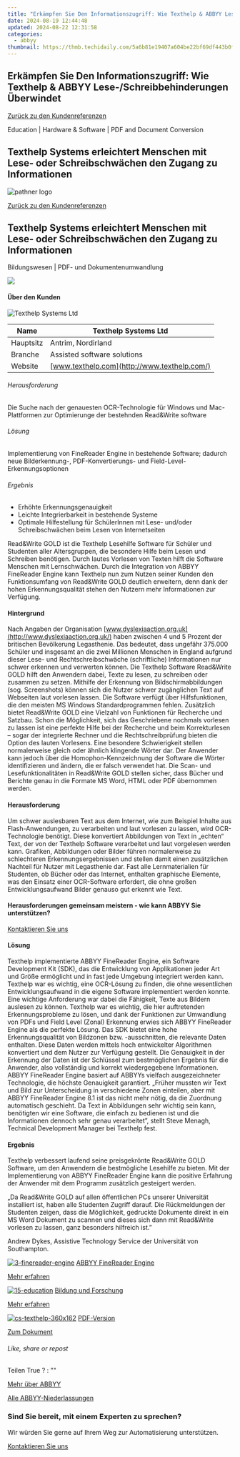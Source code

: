 ```yaml
---
title: "Erkämpfen Sie Den Informationszugriff: Wie Texthelp & ABBYY Lese-/Schreibbehinderungen Überwindet"
date: 2024-08-19 12:44:48
updated: 2024-08-22 12:31:58
categories:
  - abbyy
thumbnail: https://thmb.techidaily.com/5a6b81e19407a604be22bf69df443b0f8b7b5bc4d3841b542775d6677ac13b8e.jpg
---
```


## Erkämpfen Sie Den Informationszugriff: Wie Texthelp & ABBYY Lese-/Schreibbehinderungen Überwindet

[Zurück zu den Kundenreferenzen](https://tools.techidaily.com/abbyy/products/)

Education | Hardware & Software | PDF and Document Conversion

## Texthelp Systems erleichtert Menschen mit Lese- oder Schreibschwächen den Zugang zu Informationen

![pathner logo](https://content.abbyy.com/-/media/project/abbyy/abbyy/logos-white/de/70312.png?h=40&iar=0&w=120)

[Zurück zu den Kundenreferenzen](https://tools.techidaily.com/abbyy/products/)

## Texthelp Systems erleichtert Menschen mit Lese- oder Schreibschwächen den Zugang zu Informationen

Bildungswesen | PDF- und Dokumentenumwandlung 

![](https://static1.abbyy.com/abbyycommedia/15362/cs-texthelp-556x303.jpg) 

#### Über den Kunden

![Texthelp Systems Ltd](https://static2.abbyy.com/abbyycommedia/14895/texthelp.png) 

| Name      | Texthelp Systems Ltd                         |
| --------- | -------------------------------------------- |
| Hauptsitz | Antrim, Nordirland                           |
| Branche   | Assisted software solutions                  |
| Website   | [www.texthelp.com](http://www.texthelp.com/) |

###### Herausforderung

Die Suche nach der genauesten OCR-Technologie für Windows und Mac-Plattformen zur Optimierunge der bestehnden Read&Write software

###### Lösung

Implementierung von FineReader Engine in bestehende Software; dadurch neue Bilderkennung-, PDF-Konvertierungs- und Field-Level-Erkennungsoptionen

###### Ergebnis

* Erhöhte Erkennungsgenauigkeit
* Leichte Integrierbarkeit in bestehende Systeme
* Optimale Hilfestellung für SchülerInnen mit Lese- und/oder Schreibschwächen beim Lesen von Internetseiten

Read&Write GOLD ist die Texthelp Lesehilfe Software für Schüler und Studenten aller Altersgruppen, die besondere Hilfe beim Lesen und Schreiben benötigen. Durch lautes Vorlesen von Texten hilft die Software Menschen mit Lernschwächen. Durch die Integration von ABBYY FineReader Engine kann Texthelp nun zum Nutzen seiner Kunden den Funktionsumfang von Read&Write GOLD deutlich erweitern, denn dank der hohen Erkennungsqualität stehen den Nutzern mehr Informationen zur Verfügung.

#### Hintergrund

Nach Angaben der Organisation [www.dyslexiaaction.org.uk](http://www.dyslexiaaction.org.uk/) haben zwischen 4 und 5 Prozent der britischen Bevölkerung Legasthenie. Das bedeutet, dass ungefähr 375.000 Schüler und insgesamt an die zwei Millionen Menschen in England aufgrund dieser Lese- und Rechtschreibschwäche (schriftliche) Informationen nur schwer erkennen und verwerten können. Die Texthelp Software Read&Write GOLD hilft den Anwendern dabei, Texte zu lesen, zu schreiben oder zusammen zu setzen. Mithilfe der Erkennung von Bildschirmabbildungen (sog. Screenshots) können sich die Nutzer schwer zugänglichen Text auf Webseiten laut vorlesen lassen. Die Software verfügt über Hilfsfunktionen, die den meisten MS Windows Standardprogrammen fehlen. Zusätzlich bietet Read&Write GOLD eine Vielzahl von Funktionen für Recherche und Satzbau. Schon die Möglichkeit, sich das Geschriebene nochmals vorlesen zu lassen ist eine perfekte Hilfe bei der Recherche und beim Korrekturlesen – sogar der integrierte Rechner und die Rechtschreibprüfung bieten die Option des lauten Vorlesens. Eine besondere Schwierigkeit stellen normalerweise gleich oder ähnlich klingende Wörter dar. Der Anwender kann jedoch über die Homophon-Kennzeichnung der Software die Wörter identifizieren und ändern, die er falsch verwendet hat. Die Scan- und Lesefunktionalitäten in Read&Write GOLD stellen sicher, dass Bücher und Berichte genau in die Formate MS Word, HTML oder PDF übernommen werden.

#### Herausforderung

Um schwer auslesbaren Text aus dem Internet, wie zum Beispiel Inhalte aus Flash-Anwendungen, zu verarbeiten und laut vorlesen zu lassen, wird OCR-Technologie benötigt. Diese konvertiert Abbildungen von Text in „echten“ Text, der von der Texthelp Software verarbeitet und laut vorgelesen werden kann. Grafiken, Abbildungen oder Bilder führen normalerweise zu schlechteren Erkennungsergebnissen und stellen damit einen zusätzlichen Nachteil für Nutzer mit Legasthenie dar. Fast alle Lernmaterialien für Studenten, ob Bücher oder das Internet, enthalten graphische Elemente, was den Einsatz einer OCR-Software erfordert, die ohne großen Entwicklungsaufwand Bilder genauso gut erkennt wie Text.

#### Herausforderungen gemeinsam meistern - wie kann ABBYY Sie unterstützen?  

[Kontaktieren Sie uns](https://tools.techidaily.com/abbyy/products/) 

#### Lösung

Texthelp implementierte ABBYY FineReader Engine, ein Software Development Kit (SDK), das die Entwicklung von Applikationen jeder Art und Größe ermöglicht und in fast jede Umgebung integriert werden kann. Texthelp war es wichtig, eine OCR-Lösung zu finden, die ohne wesentlichen Entwicklungsaufwand in die eigene Software implementiert werden konnte. Eine wichtige Anforderung war dabei die Fähigkeit, Texte aus Bildern auslesen zu können. Texthelp war es wichtig, die hier auftretenden Erkennungsprobleme zu lösen, und dank der Funktionen zur Umwandlung von PDFs und Field Level (Zonal) Erkennung erwies sich ABBYY FineReader Engine als die perfekte Lösung. Das SDK bietet eine hohe Erkennungsqualität von Bildzonen bzw. -ausschnitten, die relevante Daten enthalten. Diese Daten werden mittels hoch entwickelter Algorithmen konvertiert und dem Nutzer zur Verfügung gestellt. Die Genauigkeit in der Erkennung der Daten ist der Schlüssel zum bestmöglichen Ergebnis für die Anwender, also vollständig und korrekt wiedergegebene Informationen. ABBYY FineReader Engine basiert auf ABBYYs vielfach ausgezeichneter Technologie, die höchste Genauigkeit garantiert. „Früher mussten wir Text und Bild zur Unterscheidung in verschiedene Zonen einteilen, aber mit ABBYY FineReader Engine 8.1 ist das nicht mehr nötig, da die Zuordnung automatisch geschieht. Da Text in Abbildungen sehr wichtig sein kann, benötigten wir eine Software, die einfach zu bedienen ist und die Informationen dennoch sehr genau verarbeitet”, stellt Steve Menagh, Technical Development Manager bei Texthelp fest.

#### Ergebnis

Texthelp verbessert laufend seine preisgekrönte Read&Write GOLD Software, um den Anwendern die bestmögliche Lesehilfe zu bieten. Mit der Implementierung von ABBYY FineReader Engine kann die positive Erfahrung der Anwender mit dem Programm zusätzlich gesteigert werden.

 „Da Read&Write GOLD auf allen öffentlichen PCs unserer Universität installiert ist, haben alle Studenten Zugriff darauf. Die Rückmeldungen der Studenten zeigen, dass die Möglichkeit, gedruckte Dokumente direkt in ein MS Word Dokument zu scannen und dieses sich dann mit Read&Write vorlesen zu lassen, ganz besonders hilfreich ist.”

 Andrew Dykes, Assistive Technology Service der Universität von Southampton.

[![3-finereader-engine](https://static2.abbyy.com/abbyycommedia/14346/3-finereader-engine.jpg)](https://tools.techidaily.com/abbyy/products/) [ABBYY FineReader Engine](https://tools.techidaily.com/abbyy/products/) 

[Mehr erfahren](https://tools.techidaily.com/abbyy/products/) 

[![15-education](https://static1.abbyy.com/abbyycommedia/14365/15-education.jpg)](https://tools.techidaily.com/abbyy/products/) [Bildung und Forschung](https://tools.techidaily.com/abbyy/products/) 

[Mehr erfahren](https://tools.techidaily.com/abbyy/products/) 

[![cs-texthelp-360x162](https://static2.abbyy.com/abbyycommedia/15361/cs-texthelp-360x162.jpg)](https://static5.abbyy.com/abbyycommedia/8184/fallstudie-texthelp-bildungswesen-de.pdf "PDF-Version") [PDF-Version](https://static5.abbyy.com/abbyycommedia/8184/fallstudie-texthelp-bildungswesen-de.pdf "PDF-Version") 

[Zum Dokument](https://static5.abbyy.com/abbyycommedia/8184/fallstudie-texthelp-bildungswesen-de.pdf "PDF-Version") 

###### Like, share or repost

Teilen  True ?  : "" 

[Mehr über ABBYY](https://tools.techidaily.com/abbyy/products/) 

[Alle ABBYY-Niederlassungen](https://tools.techidaily.com/abbyy/products/) 

### Sind Sie bereit, mit einem Experten zu sprechen?

Wir würden Sie gerne auf Ihrem Weg zur Automatisierung unterstützen.

[Kontaktieren Sie uns](https://tools.techidaily.com/abbyy/products/)

<ins class="adsbygoogle"
     style="display:block"
     data-ad-format="autorelaxed"
     data-ad-client="ca-pub-7571918770474297"
     data-ad-slot="1223367746"></ins>



<ins class="adsbygoogle"
     style="display:block"
     data-ad-client="ca-pub-7571918770474297"
     data-ad-slot="8358498916"
     data-ad-format="auto"
     data-full-width-responsive="true"></ins>
